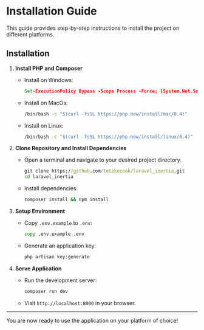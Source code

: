 # Installation Guide

This guide provides step-by-step instructions to install the project on different platforms.

## Installation

1. **Install PHP and Composer**
   - Install on Windows:
     ```cmd
     Set-ExecutionPolicy Bypass -Scope Process -Force; [System.Net.ServicePointManager]::SecurityProtocol = [System.Net.ServicePointManager]::SecurityProtocol -bor 3072; iex ((New-Object System.Net.WebClient).DownloadString('https://php.new/install/windows/8.4'))
     ```
   - Install on MacOs:
     ```cmd
     /bin/bash -c "$(curl -fsSL https://php.new/install/mac/8.4)"
     ```
   - Install on Linux:
     ```cmd
     /bin/bash -c "$(curl -fsSL https://php.new/install/linux/8.4)"
     ```

3. **Clone Repository and Install Dependencies**
   - Open a terminal and navigate to your desired project directory.
     ```cmd
     git clone https://github.com/tetekecoak/laravel_inertia.git
     cd laravel_inertia
     ```
   - Install dependencies:
     ```cmd
     composer install && npm install
     ```

4. **Setup Environment**
   - Copy `.env.example` to `.env`:
     ```cmd
     copy .env.example .env
     ```
   - Generate an application key:
     ```cmd
     php artisan key:generate
     ```

5. **Serve Application**
   - Run the development server:
     ```cmd
     composer run dev
     ```
   - Visit `http://localhost:8000` in your browser.

---

You are now ready to use the application on your platform of choice!

